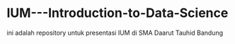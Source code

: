 # IUM---Introduction-to-Data-Science
ini adalah repository untuk presentasi IUM di SMA Daarut Tauhid Bandung
